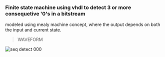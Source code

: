 ### Finite state machine using vhdl to detect 3 or more consequetive '0's in a bitstream 
modeled using mealy machine concept, where the output depends on both the input and current state.

>WAVEFORM



![seq detect 000](https://github.com/Joyal-babu/vhdl_basics/assets/123290522/c6f72c87-acdc-4d6f-aac4-aa4ce2cc5379)
